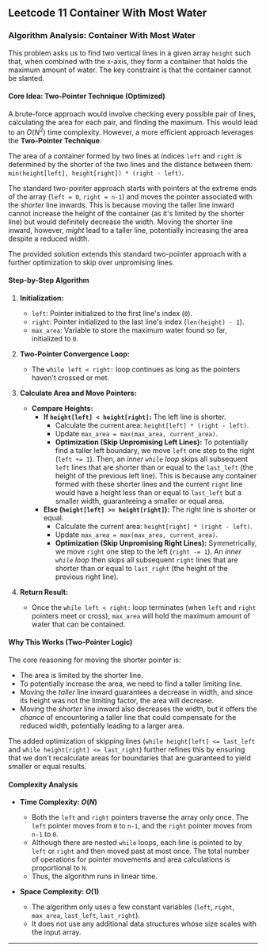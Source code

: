 Leetcode 11 Container With Most Water
---

### **Algorithm Analysis: Container With Most Water**

This problem asks us to find two vertical lines in a given array `height` such that, when combined with the x-axis, they form a container that holds the maximum amount of water. The key constraint is that the container cannot be slanted.

#### **Core Idea: Two-Pointer Technique (Optimized)**

A brute-force approach would involve checking every possible pair of lines, calculating the area for each pair, and finding the maximum. This would lead to an $O(N^2)$ time complexity. However, a more efficient approach leverages the **Two-Pointer Technique**.

The area of a container formed by two lines at indices `left` and `right` is determined by the shorter of the two lines and the distance between them: `min(height[left], height[right]) * (right - left)`.

The standard two-pointer approach starts with pointers at the extreme ends of the array (`left = 0`, `right = n-1`) and moves the pointer associated with the *shorter* line inwards. This is because moving the taller line inward cannot increase the height of the container (as it's limited by the shorter line) but would definitely decrease the width. Moving the shorter line inward, however, *might* lead to a taller line, potentially increasing the area despite a reduced width.

The provided solution extends this standard two-pointer approach with a further optimization to skip over unpromising lines.

#### **Step-by-Step Algorithm**

1.  **Initialization:**
    * `left`: Pointer initialized to the first line's index (`0`).
    * `right`: Pointer initialized to the last line's index (`len(height) - 1`).
    * `max_area`: Variable to store the maximum water found so far, initialized to `0`.

2.  **Two-Pointer Convergence Loop:**
    * The `while left < right:` loop continues as long as the pointers haven't crossed or met.

3.  **Calculate Area and Move Pointers:**
    * **Compare Heights:**
        * **If `height[left] < height[right]`:** The left line is shorter.
            * Calculate the current area: `height[left] * (right - left)`.
            * Update `max_area = max(max_area, current_area)`.
            * **Optimization (Skip Unpromising Left Lines):** To potentially find a taller left boundary, we move `left` one step to the right (`left += 1`). Then, an *inner `while` loop* skips all subsequent `left` lines that are shorter than or equal to the `last_left` (the height of the previous left line). This is because any container formed with these shorter lines and the current `right` line would have a height less than or equal to `last_left` but a smaller width, guaranteeing a smaller or equal area.
        * **Else (`height[left] >= height[right]`):** The right line is shorter or equal.
            * Calculate the current area: `height[right] * (right - left)`.
            * Update `max_area = max(max_area, current_area)`.
            * **Optimization (Skip Unpromising Right Lines):** Symmetrically, we move `right` one step to the left (`right -= 1`). An *inner `while` loop* then skips all subsequent `right` lines that are shorter than or equal to `last_right` (the height of the previous right line).

4.  **Return Result:**
    * Once the `while left < right:` loop terminates (when `left` and `right` pointers meet or cross), `max_area` will hold the maximum amount of water that can be contained.

#### **Why This Works (Two-Pointer Logic)**

The core reasoning for moving the shorter pointer is:
* The area is limited by the shorter line.
* To potentially increase the area, we need to find a taller limiting line.
* Moving the *taller* line inward guarantees a decrease in width, and since its height was not the limiting factor, the area will decrease.
* Moving the *shorter* line inward also decreases the width, but it offers the *chance* of encountering a taller line that could compensate for the reduced width, potentially leading to a larger area.

The added optimization of skipping lines (`while height[left] <= last_left` and `while height[right] <= last_right`) further refines this by ensuring that we don't recalculate areas for boundaries that are guaranteed to yield smaller or equal results.

#### **Complexity Analysis**

* **Time Complexity: $O(N)$**
    * Both the `left` and `right` pointers traverse the array only once. The `left` pointer moves from `0` to `n-1`, and the `right` pointer moves from `n-1` to `0`.
    * Although there are nested `while` loops, each line is pointed to by `left` or `right` and then moved past at most once. The total number of operations for pointer movements and area calculations is proportional to `N`.
    * Thus, the algorithm runs in linear time.

* **Space Complexity: $O(1)$**
    * The algorithm only uses a few constant variables (`left`, `right`, `max_area`, `last_left`, `last_right`).
    * It does not use any additional data structures whose size scales with the input array.

---
